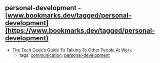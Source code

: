 personal-development - [www.bookmarks.dev/tagged/personal-development](https://www.bookmarks.dev/tagged/personal-development)
---
* [The Tech Geek’s Guide To Talking To Other People At Work](https://www.fastcompany.com/3067971/the-tech-geeks-guide-to-talking-to-other-people-at-work)
    * tags: [communication](../tagged/communication.md), [personal-development](../tagged/personal-development.md)
